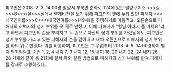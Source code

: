 피고인은 2018. 2. 3. 14:00경 밀양시 부북면 춘화로 124에 있는 밀양구치소 <<<실>>>B<<</실>>>실에서 텔레비전을 보기 위해 피고인의 옆에 누워 있던 피해자 <<<내국인이름>>>C<<</내국인이름>>>(49세)을 추행하기로 마음먹고, 오른손으로 피해자의 허벅지와 성기 부위를 옷 위로 만졌고, 이에 피해자가 "형님 이러지 좀 마세요"라고 하면서 피고인의 손을 뿌리치고 두 손으로 자신의 성기 부위를 가렸음에도, 피고인은 성기 부위를 가리고 있는 피해자의 손을 걷어내고 재차 오른손으로 피해자의 성기 부위를 하의 위로 만졌다.
이를 비롯하여, 피고인은 그 무렵부터 2018. 4. 6. 14:00경까지 별지 범죄일람표 순번 1, 2, 4 내지 7, 9 내지 12, 15 내지 18, 20 내지 22, 24 내지 26, 28 기재와 같이 총 21회에 걸쳐 위와 같은 방법으로 피해자의 성기 부위를 만져 피해자를 강제로 추행하였다.